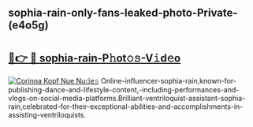 ## sophia-rain-only-fans​-leaked-photo​-Private-(e4o5g)


# <h2><a href="https://mediaupload.pro?title=sophia-rain&ref=git">🔗👉 🔴 sophia-rain-P𝚑ot𝚘𝚜-V𝚒d𝚎o</a></h2>

[![Corinna Kopf Nue Nu𝚍e𝚜](https://i.imgur.com/0qMVB7G.gif)](https://mediaupload.pro?title=sophia-rain&ref=git)
Online-influencer-sophia-rain,known-for-publishing-dance-and-lifestyle-content,-including-performances-and-vlogs-on-social-media-platforms.Brilliant-ventriloquist-assistant-sophia-rain,celebrated-for-their-exceptional-abilities-and-accomplishments-in-assisting-ventriloquists.  